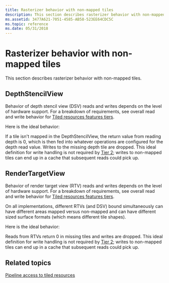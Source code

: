 ```yaml
---
title: Rasterizer behavior with non-mapped tiles
description: This section describes rasterizer behavior with non-mapped tiles.
ms.assetid: 3477A621-7051-4585-AB58-523EE64CDC5C
ms.topic: reference
ms.date: 05/31/2018
---
```


# Rasterizer behavior with non-mapped tiles

This section describes rasterizer behavior with non-mapped tiles.

## DepthStencilView

Behavior of depth stencil view (DSV) reads and writes depends on the level of hardware support. For a breakdown of requirements, see overall read and write behavior for [Tiled resources features tiers](tiled-resources-features-tiers.md).

Here is the ideal behavior:

If a tile isn't mapped in the DepthStencilView, the return value from reading depth is 0, which is then fed into whatever operations are configured for the depth read value. Writes to the missing depth tile are dropped. This ideal definition for write handling is not required by [Tier 2](tier-2.md); writes to non-mapped tiles can end up in a cache that subsequent reads could pick up.

## RenderTargetView

Behavior of render target view (RTV) reads and writes depends on the level of hardware support. For a breakdown of requirements, see overall read and write behavior for [Tiled resources features tiers](tiled-resources-features-tiers.md).

On all implementations, different RTVs (and DSV) bound simultaneously can have different areas mapped versus non-mapped and can have different sized surface formats (which means different tile shapes).

Here is the ideal behavior:

Reads from RTVs return 0 in missing tiles and writes are dropped. This ideal definition for write handling is not required by [Tier 2](tier-2.md); writes to non-mapped tiles can end up in a cache that subsequent reads could pick up.

## Related topics

<dl> <dt>

[Pipeline access to tiled resources](pipeline-access-to-tiled-resources.md)
</dt> </dl>

 

 




